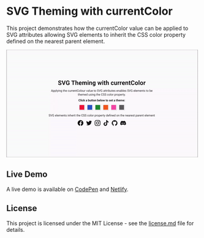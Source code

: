 # SVG Theming with currentColor
This project demonstrates how the currentColor value can be applied to SVG attributes allowing SVG elements to inherit the CSS color property defined on the nearest parent element.

![SVG Theming with currentColor Demo](demo-gif.gif "SVG Theming with currentColor")

## Live Demo
A live demo is available on [CodePen](https://cdpn.io/abGmrmr) and [Netlify](https://svg-theming-currentcolor.netlify.com/).

## License
This project is licensed under the MIT License - see the [license.md](license.md) file for details.